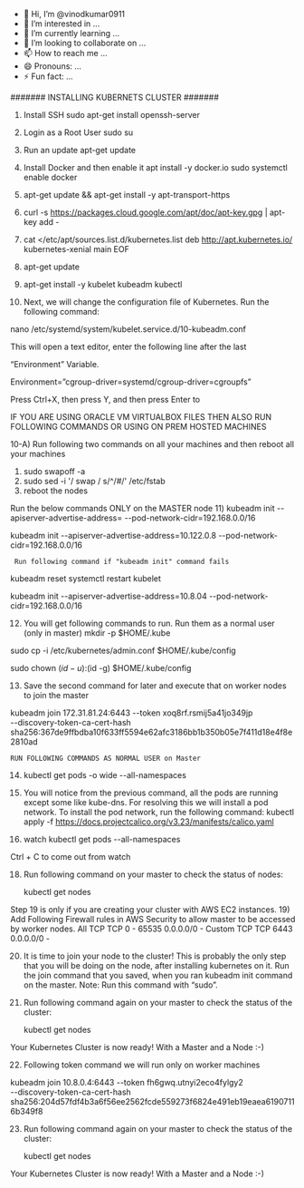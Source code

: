 - 👋 Hi, I’m @vinodkumar0911
- 👀 I’m interested in ...
- 🌱 I’m currently learning ...
- 💞️ I’m looking to collaborate on ...
- 📫 How to reach me ...
- 😄 Pronouns: ...
- ⚡ Fun fact: ...

<!---
vinodkumar0911/vinodkumar0911 is a ✨ special ✨ repository because its `README.md` (this file) appears on your GitHub profile.
You can click the Preview link to take a look at your changes.
--->
####### INSTALLING KUBERNETS CLUSTER #######
1) Install SSH
sudo apt-get install openssh-server

2) Login as a Root User
sudo su

3) Run an update
 apt-get update

4) Install Docker and then enable it
apt install -y docker.io 
sudo systemctl enable docker 

5) apt-get update && apt-get install -y apt-transport-https

6) curl -s https://packages.cloud.google.com/apt/doc/apt-key.gpg | apt-key add -

7) cat <<EOF >/etc/apt/sources.list.d/kubernetes.list
deb http://apt.kubernetes.io/ kubernetes-xenial main
EOF

8) apt-get update

9) apt-get install -y kubelet kubeadm kubectl                 

10) Next, we will change the configuration file of Kubernetes. Run the following command:

nano /etc/systemd/system/kubelet.service.d/10-kubeadm.conf

This will open a text editor, enter the following line after the last

“Environment” Variable.

Environment=”cgroup-driver=systemd/cgroup-driver=cgroupfs”

 Press Ctrl+X, then press Y, and then press Enter to 

IF YOU ARE USING ORACLE VM VIRTUALBOX FILES THEN ALSO RUN FOLLOWING COMMANDS OR USING ON PREM HOSTED MACHINES


10-A) Run following two commands on all your machines and then reboot all your machines

1) sudo swapoff -a
2) sudo sed -i '/ swap / s/^/#/' /etc/fstab
3) reboot the nodes



Run the below commands ONLY on the MASTER node
11)  kubeadm init --apiserver-advertise-address=<ip-address-of-kmaster-vm> --pod-network-cidr=192.168.0.0/16


kubeadm init --apiserver-advertise-address=10.122.0.8 --pod-network-cidr=192.168.0.0/16

     Run following command if "kubeadm init" command fails

kubeadm reset
systemctl restart kubelet

kubeadm init --apiserver-advertise-address=10.8.04 --pod-network-cidr=192.168.0.0/16

12) You will get following commands to run.  Run them as a normal user (only in master)
  mkdir -p $HOME/.kube
  
  sudo cp -i /etc/kubernetes/admin.conf $HOME/.kube/config
  
  sudo chown $(id -u):$(id -g) $HOME/.kube/config


13) Save the second command for later and execute that on worker nodes to join the master

kubeadm join 172.31.81.24:6443 --token xoq8rf.rsmij5a41jo349jp \
    --discovery-token-ca-cert-hash sha256:367de9ffbdba10f633ff5594e62afc3186bb1b350b05e7f411d18e4f8e2810ad

	
	RUN FOLLOWING COMMANDS AS NORMAL USER on Master
	
14) kubectl get pods -o wide --all-namespaces 

15) You will notice from the previous command, all the pods are running except some like kube-dns. For resolving this we will install a pod network. To install the pod network, run the following command:
kubectl apply -f https://docs.projectcalico.org/v3.23/manifests/calico.yaml

16) watch kubectl get pods --all-namespaces

Ctrl + C to come out from watch

18) Run following command on your master to check the status of nodes:

      kubectl get nodes

Step 19 is only if you are creating your cluster with AWS EC2 instances.
19) Add Following Firewall rules in AWS Security to allow master to be accessed by worker nodes. 
All TCP	TCP	0 - 65535	0.0.0.0/0	-
Custom TCP	TCP	6443	0.0.0.0/0	-

20) It is time to join your node to the cluster! This is probably the only step that you will be doing on the node, 
after installing kubernetes on it. Run the join command that you saved, when you ran kubeadm init command on the master. Note: Run this command with “sudo”.

21) Run following command again on your master to check the status of the cluster:

    kubectl get nodes

Your Kubernetes Cluster is now ready! With a Master and a Node :-)


22) Following token command we will run  only on worker machines

kubeadm join 10.8.0.4:6443 --token fh6gwq.utnyi2eco4fylgy2 \
        --discovery-token-ca-cert-hash sha256:204d57fdf4b3a6f56ee2562fcde559273f6824e491eb19eaea61907116b349f8



23) Run following command again on your master to check the status of the cluster:

    kubectl get nodes

Your Kubernetes Cluster is now ready! With a Master and a Node :-)
